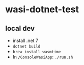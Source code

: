 # wasi-dotnet-test

## local dev

- install .net 7
- `dotnet build`
- `brew install wasmtime`
- In `/ConsoleWasiApp`: `./run.sh`
